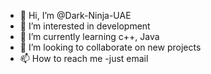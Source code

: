 - 👋 Hi, I’m @Dark-Ninja-UAE
- 👀 I’m interested in development
- 🌱 I’m currently learning c++, Java
- 💞️ I’m looking to collaborate on new projects
- 📫 How to reach me -just email

<!---
Dark-Ninja-UAE/Dark-Ninja-UAE is a ✨ special ✨ repository because its `README.md` (this file) appears on your GitHub profile.
You can click the Preview link to take a look at your changes.
--->

